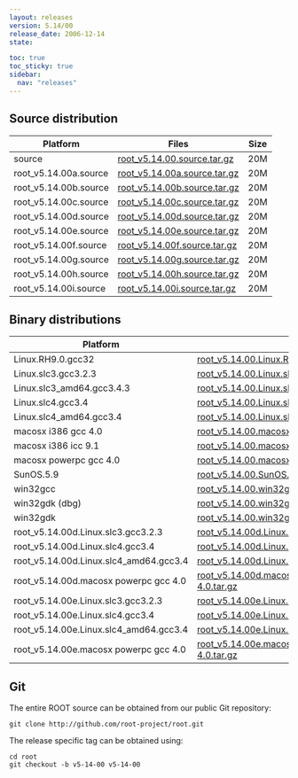 ```yaml
---
layout: releases
version: 5.14/00
release_date: 2006-12-14
state:

toc: true
toc_sticky: true
sidebar:
  nav: "releases"
---
```



## Source distribution

| Platform       | Files | Size |
|-----------|-------|-----|
| source | [root_v5.14.00.source.tar.gz](https://root.cern.ch/download/root_v5.14.00.source.tar.gz) |  20M |
| root_v5.14.00a.source | [root_v5.14.00a.source.tar.gz](https://root.cern.ch/download/root_v5.14.00a.source.tar.gz) |  20M |
| root_v5.14.00b.source | [root_v5.14.00b.source.tar.gz](https://root.cern.ch/download/root_v5.14.00b.source.tar.gz) |  20M |
| root_v5.14.00c.source | [root_v5.14.00c.source.tar.gz](https://root.cern.ch/download/root_v5.14.00c.source.tar.gz) |  20M |
| root_v5.14.00d.source | [root_v5.14.00d.source.tar.gz](https://root.cern.ch/download/root_v5.14.00d.source.tar.gz) |  20M |
| root_v5.14.00e.source | [root_v5.14.00e.source.tar.gz](https://root.cern.ch/download/root_v5.14.00e.source.tar.gz) |  20M |
| root_v5.14.00f.source | [root_v5.14.00f.source.tar.gz](https://root.cern.ch/download/root_v5.14.00f.source.tar.gz) |  20M |
| root_v5.14.00g.source | [root_v5.14.00g.source.tar.gz](https://root.cern.ch/download/root_v5.14.00g.source.tar.gz) |  20M |
| root_v5.14.00h.source | [root_v5.14.00h.source.tar.gz](https://root.cern.ch/download/root_v5.14.00h.source.tar.gz) |  20M |
| root_v5.14.00i.source | [root_v5.14.00i.source.tar.gz](https://root.cern.ch/download/root_v5.14.00i.source.tar.gz) |  20M |


## Binary distributions

| Platform       | Files | Size |
|-----------|-------|-----|
| Linux.RH9.0.gcc32 | [root_v5.14.00.Linux.RH9.0.gcc32.tar.gz](https://root.cern.ch/download/root_v5.14.00.Linux.RH9.0.gcc32.tar.gz) |  44M |
| Linux.slc3.gcc3.2.3 | [root_v5.14.00.Linux.slc3.gcc3.2.3.tar.gz](https://root.cern.ch/download/root_v5.14.00.Linux.slc3.gcc3.2.3.tar.gz) |  41M |
| Linux.slc3_amd64.gcc3.4.3 | [root_v5.14.00.Linux.slc3_amd64.gcc3.4.3.tar.gz](https://root.cern.ch/download/root_v5.14.00.Linux.slc3_amd64.gcc3.4.3.tar.gz) |  45M |
| Linux.slc4.gcc3.4 | [root_v5.14.00.Linux.slc4.gcc3.4.tar.gz](https://root.cern.ch/download/root_v5.14.00.Linux.slc4.gcc3.4.tar.gz) |  37M |
| Linux.slc4_amd64.gcc3.4 | [root_v5.14.00.Linux.slc4_amd64.gcc3.4.tar.gz](https://root.cern.ch/download/root_v5.14.00.Linux.slc4_amd64.gcc3.4.tar.gz) |  36M |
| macosx i386 gcc 4.0 | [root_v5.14.00.macosx-i386-gcc-4.0.tar.gz](https://root.cern.ch/download/root_v5.14.00.macosx-i386-gcc-4.0.tar.gz) |  36M |
| macosx i386 icc 9.1 | [root_v5.14.00.macosx-i386-icc-9.1.tar.gz](https://root.cern.ch/download/root_v5.14.00.macosx-i386-icc-9.1.tar.gz) |  71M |
| macosx powerpc gcc 4.0 | [root_v5.14.00.macosx-powerpc-gcc-4.0.tar.gz](https://root.cern.ch/download/root_v5.14.00.macosx-powerpc-gcc-4.0.tar.gz) |  36M |
| SunOS.5.9 | [root_v5.14.00.SunOS.5.9.tar.gz](https://root.cern.ch/download/root_v5.14.00.SunOS.5.9.tar.gz) |  41M |
| win32gcc | [root_v5.14.00.win32gcc.tar.gz](https://root.cern.ch/download/root_v5.14.00.win32gcc.tar.gz) |  40M |
| win32gdk (dbg) | [root_v5.14.00.win32gdk.debug.tar.gz](https://root.cern.ch/download/root_v5.14.00.win32gdk.debug.tar.gz) |  77M |
| win32gdk | [root_v5.14.00.win32gdk.tar.gz](https://root.cern.ch/download/root_v5.14.00.win32gdk.tar.gz) |  41M |
| root_v5.14.00d.Linux.slc3.gcc3.2.3 | [root_v5.14.00d.Linux.slc3.gcc3.2.3.tar.gz](https://root.cern.ch/download/root_v5.14.00d.Linux.slc3.gcc3.2.3.tar.gz) |  36M |
| root_v5.14.00d.Linux.slc4.gcc3.4 | [root_v5.14.00d.Linux.slc4.gcc3.4.tar.gz](https://root.cern.ch/download/root_v5.14.00d.Linux.slc4.gcc3.4.tar.gz) |  37M |
| root_v5.14.00d.Linux.slc4_amd64.gcc3.4 | [root_v5.14.00d.Linux.slc4_amd64.gcc3.4.tar.gz](https://root.cern.ch/download/root_v5.14.00d.Linux.slc4_amd64.gcc3.4.tar.gz) |  38M |
| root_v5.14.00d.macosx powerpc gcc 4.0 | [root_v5.14.00d.macosx-powerpc-gcc-4.0.tar.gz](https://root.cern.ch/download/root_v5.14.00d.macosx-powerpc-gcc-4.0.tar.gz) |  36M |
| root_v5.14.00e.Linux.slc3.gcc3.2.3 | [root_v5.14.00e.Linux.slc3.gcc3.2.3.tar.gz](https://root.cern.ch/download/root_v5.14.00e.Linux.slc3.gcc3.2.3.tar.gz) |  36M |
| root_v5.14.00e.Linux.slc4.gcc3.4 | [root_v5.14.00e.Linux.slc4.gcc3.4.tar.gz](https://root.cern.ch/download/root_v5.14.00e.Linux.slc4.gcc3.4.tar.gz) |  37M |
| root_v5.14.00e.Linux.slc4_amd64.gcc3.4 | [root_v5.14.00e.Linux.slc4_amd64.gcc3.4.tar.gz](https://root.cern.ch/download/root_v5.14.00e.Linux.slc4_amd64.gcc3.4.tar.gz) |  38M |
| root_v5.14.00e.macosx powerpc gcc 4.0 | [root_v5.14.00e.macosx-powerpc-gcc-4.0.tar.gz](https://root.cern.ch/download/root_v5.14.00e.macosx-powerpc-gcc-4.0.tar.gz) |  36M |


## Git
The entire ROOT source can be obtained from our public Git repository:

~~~
git clone http://github.com/root-project/root.git
~~~
The release specific tag can be obtained using:
~~~
cd root
git checkout -b v5-14-00 v5-14-00
~~~


